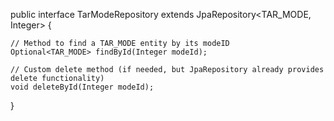 public interface TarModeRepository extends JpaRepository<TAR_MODE, Integer> {

    // Method to find a TAR_MODE entity by its modeID
    Optional<TAR_MODE> findById(Integer modeId);

    // Custom delete method (if needed, but JpaRepository already provides delete functionality)
    void deleteById(Integer modeId);

}